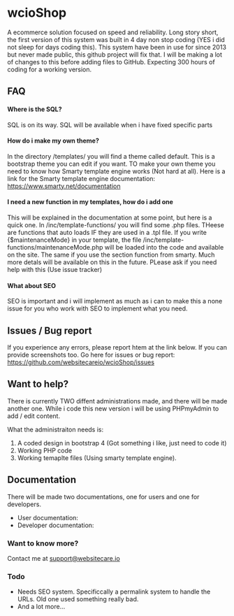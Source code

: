 # wcioShop
A ecommerce solution focused on speed and reliability. Long story short, the first version of this system was built in 4 day non stop coding (YES i did not sleep for days coding this). 
This system have been in use for since 2013 but never made public, this github project will fix that. I will be making a lot of changes to this before adding files to GitHub. Expecting 300 hours of coding for a working version. 

## FAQ
#### Where is the SQL?
SQL is on its way. SQL will be available when i have fixed specific parts

#### How do i make my own theme?
In the directory /templates/ you will find a theme called default. This is a bootstrap theme you can edit if you want. TO make your own theme you need to know how Smarty template engine works (Not hard at all). Here is a link for the Smarty template engine documentation: https://www.smarty.net/documentation

#### I need a new function in my templates, how do i add one
This will be explained in the documentation at some point, but here is a quick one.
In /inc/template-functions/ you will find some .php files. THeese are functions that auto loads IF they are used in a .tpl file. 
If you write {$maintenanceMode} in your template, the file /inc/template-functions/maintenanceMode.php will be loaded into the code and available on the site. The same if you use the section function from smarty. 
Much more detals will be available on this in the future. PLease ask if you need help with this (Use issue tracker)

#### What about SEO
SEO is important and i will implement as much as i can to make this a none issue for you who work with SEO to implement what you need. 

## Issues / Bug report
If you experience any errors, please report htem at the link below. If you can provide screenshots too.
Go here for issues or bug report: https://github.com/websitecareio/wcioShop/issues

## Want to help?
There is currently TWO diffent administrations made, and there will be made another one. While i code this new version i will be using PHPmyAdmin to add / edit content.

What the administraiton needs is:
1) A coded design in bootstrap 4 (Got something i like, just need to code it)
2) Working PHP code
3) Working temaplte files (Using smarty template engine).

## Documentation
There will be made two documentations, one for users and one for developers.

- User documentation:
- Developer documentation:

### Want to know more?
Contact me at support@websitecare.io 

### Todo
- Needs SEO system. Specificcally a permalink system to handle the URLs. Old one used something really bad. 
- And a lot more...

